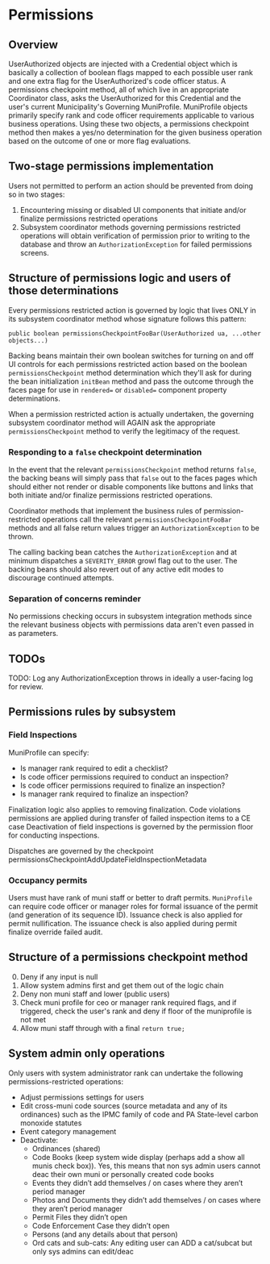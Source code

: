 # Permissions

## Overview
UserAuthorized objects are injected with a Credential object which is basically a collection of boolean flags mapped to each possible user rank and one extra flag for the UserAuthorized's code officer status. A permissions checkpoint method, all of which live in an appropriate Coordinator class, asks the UserAuthorized for this Credential and the user's current Municipality's Governing MuniProfile. MuniProfile objects primarily specify rank and code officer requirements applicable to various business operations. Using these two objects, a permissions checkpoint method then makes a yes/no determination for the given business operation based on the outcome of one or more flag evaluations.

## Two-stage permissions implementation
Users not permitted to perform an action should be prevented from doing so in two stages:
1. Encountering missing or disabled UI components that initiate and/or finalize permissions restricted operations
2. Subsystem coordinator methods governing permissions restricted operations will obtain verification of permission prior to writing to the database and throw an `AuthorizationException` for failed permissions screens.

## Structure of permissions logic and users of those determinations
Every permissions restricted action is governed by logic that lives ONLY in its subsystem coordinator method whose signature follows this pattern:

`public boolean permissionsCheckpointFooBar(UserAuthorized ua, ...other objects...)` 

Backing beans maintain their own boolean switches for turning on and off UI controls for each permissions restricted action based on the boolean `permissionsCheckpoint` method determination which they'll ask for during the bean initialization `initBean` method and pass the outcome through the faces page for use in `rendered=` or `disabled=` component property determinations.

When a permission restricted action is actually undertaken, the governing subsystem coordinator method will AGAIN ask the appropriate `permissionsCheckpoint` method to verify the legitimacy of the request. 

### Responding to a `false` checkpoint determination
In the event that the relevant `permissionsCheckpoint` method returns `false`, the backing beans will simply pass that `false` out to the faces pages which should either not render or disable components like buttons and links that both initiate and/or finalize permissions restricted operations.

Coordinator methods that implement the business rules of permission-restricted operations call the relevant `permissionsCheckpointFooBar` methods and all false return values trigger an `AuthorizationException` to be thrown. 

The calling backing bean catches the `AuthorizationException` and at minimum dispatches a `SEVERITY_ERROR` growl flag out to the user. The backing beans should also revert out of any active edit modes to discourage continued attempts. 

### Separation of concerns reminder
No permissions checking occurs in subsystem integration methods since the relevant business objects with permissions data aren't even passed in as parameters. 

## TODOs
TODO: Log any AuthorizationException throws in ideally a user-facing log for review.

## Permissions rules by subsystem

### Field Inspections
MuniProfile can specify:
* Is manager rank required to edit a checklist?
* Is code officer permissions required to conduct an inspection?
* Is code officer permissions required to finalize an inspection?
* Is manager rank required to finalize an inspection?

Finalization logic also applies to removing finalization. 
Code violations permissions are applied during transfer of failed inspection items to a CE case
Deactivation of field inspections is governed by the permission floor for conducting inspections.

Dispatches are governed by the checkpoint permissionsCheckpointAddUpdateFieldInspectionMetadata

### Occupancy permits
Users must have rank of muni staff or better to draft permits. `MuniProfile` can require code officer or manager roles for formal issuance of the permit (and generation of its sequence ID). Issuance check is also applied for permit nullification. The issuance check is also applied during permit finalize override failed audit.

## Structure of a permissions checkpoint method
0. Deny if any input is null
1. Allow system admins first and get them out of the logic chain
2. Deny non muni staff and lower (public users)
3. Check muni profile for ceo or manager rank required flags, and if triggered, check the user's rank and deny if floor of the muniprofile is not met 
4. Allow muni staff through with a final `return true;`

## System admin only operations

Only users with system administrator rank can undertake the following permissions-restricted operations:
* Adjust permissions settings for users
* Edit cross-muni code sources (source metadata and any of its ordinances) such as the IPMC family of code and PA State-level carbon monoxide statutes
* Event category management
* Deactivate:
	 * Ordinances (shared)
	 * Code Books (keep system wide display (perhaps add a show all munis check box)). Yes, this means that non sys admin users cannot deac their own muni or personally created code books
	 * Events they didn’t add themselves / on cases where they aren’t period manager
	 * Photos and Documents  they didn’t add themselves / on  cases where they aren’t period manager
	 * Permit Files they didn’t open
	 * Code Enforcement Case they didn’t open
	 * Persons (and any details about that person)
	 * Ord cats and sub-cats: Any editing user can ADD a cat/subcat but only sys admins can edit/deac

